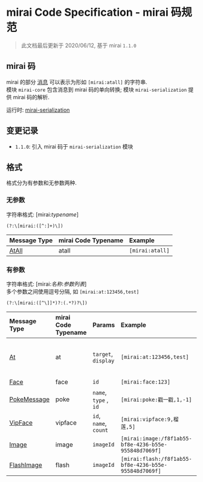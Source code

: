# mirai Code Specification - mirai 码规范

> 此文档最后更新于 2020/06/12, 基于 mirai `1.1.0`

## mirai 码
mirai 的部分 [消息](../mirai-core/src/commonMain/kotlin/net.mamoe.mirai/message/data/Message.kt) 可以表示为形如 `[mirai:atall]` 的字符串.  
模块 `mirai-core` 包含消息到 mirai 码的单向转换; 模块 `mirai-serialization` 提供 mirai 码的解析.

运行时: [mirai-serialization](../mirai-serialization/)

## 变更记录
- `1.1.0`: 引入 mirai 码于 `mirai-serialization` 模块

## 格式

格式分为有参数和无参数两种.

### 无参数

字符串格式: \[mirai:*typename*\]

```regex
(?:\[mirai:([^:]+)\])
```

| Message Type                                                                       | mirai Code Typename | Example         |
|:-----------------------------------------------------------------------------------|:--------------------|:----------------|
| [AtAll](../mirai-core/src/commonMain/kotlin/net.mamoe.mirai/message/data/AtAll.kt) | atall               | `[mirai:atall]` |

### 有参数
字符串格式:  \[mirai:*名称*:*参数列表*\]  
多个参数之间使用逗号分隔, 如 `[mirai:at:123456,test]`

```regex
(?:\[mirai:([^\]]*)?:(.*?)?\])
```

| Message Type                                                                                         | mirai Code Typename | Params                | Example                                               | Note                                                                                                                                                          |
|:-----------------------------------------------------------------------------------------------------|:--------------------|:----------------------|:------------------------------------------------------|:--------------------------------------------------------------------------------------------------------------------------------------------------------------|
| [At](../mirai-core/src/commonMain/kotlin/net.mamoe.mirai/message/data/At.kt#L29)                     | at                  | `target`, `display` | `[mirai:at:123456,test]`                              | `target` 为 at 对象的 QQ 账号;<br /> `display` 为官方客户端中 at 显示的内容                                                                                                   |
| [Face](../mirai-core/src/commonMain/kotlin/net.mamoe.mirai/message/data/Face.kt#L20)                 | face                | `id`                  | `[mirai:face:123]`                                    | `id` 见 [Face.IdList](../mirai-core/src/commonMain/kotlin/net.mamoe.mirai/message/data/Face.kt#L36-L237)                          |
| [PokeMessage](../mirai-core/src/commonMain/kotlin/net.mamoe.mirai/message/data/HummerMessage.kt#L40) | poke                | `name`, `type` , `id` | `[mirai:poke:戳一戳,1,-1]`                               | 详见 [PokeMessage.Types](../mirai-core/src/commonMain/kotlin/net.mamoe.mirai/message/data/HummerMessage.kt#L55-L138)  |
| [VipFace](../mirai-core/src/commonMain/kotlin/net.mamoe.mirai/message/data/HummerMessage.kt#L149)    | vipface             | `id`, `name`, `count` | `[mirai:vipface:9,榴莲,5]`                              | 详见 [VipFace.Companion](../mirai-core/src/commonMain/kotlin/net.mamoe.mirai/message/data/HummerMessage.kt#L174-L225) |
| [Image](../mirai-core/src/commonMain/kotlin/net.mamoe.mirai/message/data/Image.kt#L35)               | image               | `imageId`             | `[mirai:image:/f8f1ab55-bf8e-4236-b55e-955848d7069f]` | `imageId` 见 [Image.imageId](../mirai-core/src/commonMain/kotlin/net.mamoe.mirai/message/data/Image.kt#L82)                                                    |
| [FlashImage](../mirai-core/src/commonMain/kotlin/net.mamoe.mirai/message/data/HummerMessage.kt#L234) | flash               | `imageId`             | `[mirai:flash:/f8f1ab55-bf8e-4236-b55e-955848d7069f]` | `imageId` 见 [Image.imageId](../mirai-core/src/commonMain/kotlin/net.mamoe.mirai/message/data/Image.kt#L82)                                                    |
